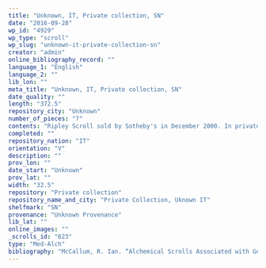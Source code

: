 ```yaml
---
title: "Unknown, IT, Private collection, SN"
date: "2016-09-28"
wp_id: "4929"
wp_type: "scroll"
wp_slug: "unknown-it-private-collection-sn"
creator: "admin"
online_bibliography_record: ""
language_1: "English"
language_2: ""
lib_lon: ""
meta_title: "Unknown, IT, Private collection, SN"
date_quality: ""
length: "372.5"
repository_city: "Unknown"
number_of_pieces: "7"
contents: "Ripley Scroll sold by Sotheby's in December 2000. In private collection thought to now be in Italy with no published description."
completed: ""
repository_nation: "IT"
orientation: "V"
description: ""
prov_lon: ""
date_start: "Unknown"
prov_lat: ""
width: "32.5"
repository: "Private collection"
repository_name_and_city: "Private Collection, Uknown IT"
shelfmark: "SN"
provenance: "Unknown Provenance"
lib_lat: ""
online_images: ""
_scrolls_id: "623"
type: "Med-Alch"
bibliography: "McCallum, R. Ian. “Alchemical Scrolls Associated with George Ripley.” In Mystical Metal of Gold, edited by Stanton J. Linden, 161–88. New York: AMS Press, 2007."
---
```



